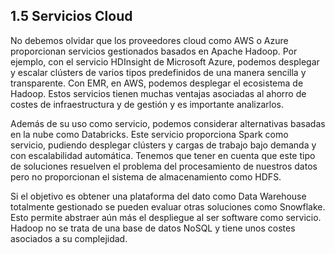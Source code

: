 ## 1.5 Servicios Cloud

No debemos olvidar que los proveedores cloud como AWS o Azure proporcionan servicios gestionados basados en Apache Hadoop. Por ejemplo, con el servicio HDInsight de Microsoft Azure, podemos desplegar y escalar clústers de varios tipos predefinidos de una manera sencilla y transparente. Con EMR, en AWS, podemos desplegar el ecosistema de Hadoop. Estos servicios tienen muchas ventajas asociadas al ahorro de costes de infraestructura y de gestión y es importante analizarlos.

Además de su uso como servicio, podemos considerar alternativas basadas en la nube como Databricks. Este servicio proporciona Spark como servicio, pudiendo desplegar clústers y cargas de trabajo bajo demanda y con escalabilidad automática. Tenemos que tener en cuenta que este tipo de soluciones resuelven el problema del procesamiento de nuestros datos pero no proporcionan el sistema de almacenamiento como HDFS.

Si el objetivo es obtener una plataforma del dato como Data Warehouse totalmente gestionado se pueden evaluar otras soluciones como Snowflake. Esto permite abstraer aún más el despliegue al ser software como servicio. Hadoop no se trata de una base de datos NoSQL y tiene unos costes asociados a su complejidad.